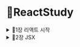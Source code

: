# 🥕ReactStudy
<details>
<summary>📙1장 리액트 시작</summary>
<div markdown="1">

## 📖1.1 왜 리액트 인가?
### 💡 리액트 이해
  - 자바스크립트 라이브러리로 사용자 인터페이스를 만드는데 사용
  - **컴포넌트(component)**
    - 특정 부분이 어떻게 생길지 정하는 선언체
    - 재사용이 가능한 API로 수많은 기능들을 내장
    - 컴포넌트 하나에서 해당 컴포턴트의 생김새와 작동 방식 정의
  - **렌더링**
    - 사용자 화면에 뷰를 보여주는 것
  
  1️⃣ **초기 렌더링**
  - render 함수 : 컴포넌트가 어떻게 생겼는지 정의, 작동 정보 지닌 객체 반환
  ```jsx
  render() { ... }
```
  ![image](https://user-images.githubusercontent.com/97418768/178123804-6d310f85-5cbb-4551-9cf2-4d3709b8df7b.png)
  
  - render 함수 실행 -> 컴포넌트 재귀적으로 렌더링 -> HTML 마크업 만듦 -> 실제 페이지의 DOM 요소 안에 주입 -> 이벤트 적용
  
  2️⃣ **조화 과정(업데이트)**
 1) 컴포넌트는 새로운 데이터를 가지고 render 함수 재호출(전체 UI를 Virtual Dom에 리렌더링)
 2) JS로 최소한의 연산으로 이전 Virtual Dom에 있던 내용과 현재 내용 비교
  ![image](https://user-images.githubusercontent.com/97418768/178123937-0c8fa9ed-04ec-493d-99d1-9ab1a94bd1f6.png)
  
 3) 바뀐 부분만 실제 DOM에 업데이트
  
![image](https://user-images.githubusercontent.com/97418768/178123952-3a48d238-1147-43f7-a023-b62baaabb2c0.png)

## 📖1.2 리액트의 특징
  ### 💡 Virtual DOM
  - **🔥DOM(Document Object Model)**
    - 객체로 문서 구조를 표현하는 방법(XML, HTML로 작성)
  ![image](https://user-images.githubusercontent.com/97418768/178124053-ee3bd821-876e-4179-9adf-cec3f079987e.png)
    - 문제점: 동적 UI에 최적화X
  
  - **🔥Virtual DOM**
    - DOM 업데이트 추상화한 자바스크립트 객체를 구성하여 사용 -> DOM 처리 횟수 최소화, 효율적 진행
    - 업데이트 3가지 절차 (조화과정)
    
  ### 💡 기타 특징
  - 리액트는 프레임워크X, 라이브러리O
    - 뷰만 신경 쓰는 라이브러리, 기타 기능 직접 구현
  - 다른 웹 프레임워크, 라이브러리 혼용 가능
  
## 📖1.3 작업 환경 설정
  ### 💡 Node.js와 npm
  - 설치: Windows
  
  https://nodejs.org/ko/download/
  
  ![image](https://user-images.githubusercontent.com/97418768/178124389-7730337c-7b45-4d98-ba5f-7997a5f14049.png)
  
  ### 💡 yarn
  - npm보다 더 빠르고 효율적인 캐시 시스템과 기타 부가 기능 제공
  
  `$ npm install --global yarn`
  
  ### 💡 에디터 설치
  - VS Code 설치
  
  https://code.visualstudio.com/Download
  
  ![image](https://user-images.githubusercontent.com/97418768/178139974-0a6e40c8-06bd-4a59-af9f-bd53c9695ff3.png)

  ### 💡 Git 설치
  - 형상 관리 도구(configuration Management Tool), 프로젝트 버전 관리 및 협업
  
  https://git-scm.com/download/
  
  ### 💡 create-react-app으로 프로젝트 생성하기
  - 프로젝트 작업 환경 구축해 주는 도구
  
  `$ yarn init`
  
  `$ yarn create react-app hello-react #yarn create react-app <프로젝트 이름>`
  
  - 리액트 개발 전용 서버 구동
  
  `$ cd hello-start`
  
  `$ yarn start #또는 npm start`
  
![image](https://user-images.githubusercontent.com/97418768/178141188-9525ba1c-ac19-4a60-a275-53c218864c07.png)

</div>
</details>
  
<details>
<summary>📙2장 JSX</summary>
<div markdown="2">
  
  ## 📖2.1 JSX란?
  - 자바스크립트의 확장 문법, XML과 유사
  - 브라우저가 실행되기 전에 코드가 번들링되는 과정에서 바벨을 사용해 일반 자바스크립트 형태의 코드로 변환
    - 바벨(Babel) : 다양한 종류의 버전의 브라우저에서 사용 가능하도록 코드 변환기
  
  ![image](https://user-images.githubusercontent.com/97418768/178141937-a42c703a-e420-4797-b8de-14489a571327.png)

  ## 📖2.2 JSX 문법
  ### 💡 감싸인 요소
  - 컴포넌트에 여러 요소가 있다면 반드시 부모 요소 하나로 감싸야 한다.
  - 컴포넌트 내부에 하나의 DOM 트리 구조 -> DOM에서 컴포넌트 변화 감지에 효율적 비교를 위해
```jsx
  function App() {
  return (
    <div>
      <h1>리액트 안녕?</h1>
      <h2>잘 작동하니?</h2>
    </div>
  );
}
```
### 💡 자바스크립트 표현
  - 자바스크립트 표현식 작성 가능 : {}로 감싸기
  ```JSX
  function App() {
  const name='리액트';
  return (
    <div>
      <h1>{name} 안녕?</h1>
      <h2>잘 작동하니?</h2>
    </div>
  );
}
  ```
 <details>
<summary>📌ES6의 cosnt와 let</summary>
<div markdown="1">
  
  - `var` : scope이 함수 단위 -> 함수를 빠져나오면 값이 달라짐
  
  **💡 `let`과 `const`는 scope이 블록 단위, 같은 블록 내부에서 중복 선언 불가능**
  - `const` : 한번 지정하고 나면 변경이 불가능한 상수를 선언할 때 사용하는 키워드
  - `let` : 동적인 값을 담을 수 있는 변수를 선언할 때 사용하는 키워드
  
  </div>
  </details>
  
 ### 💡 If문 대신 조건부 연산자
 - JSX 내부의 자바스크립트 표현식에서 if 문 사용X 
 
 **➡ JSX 밖에서 if문을 사용해 사전에 값을 설정, {}안에 조건부 연산자(삼항 연산자) 사용 가능**
 ```JSX
 function App() {
  const name='리액트';
  return (
    <div>
      {name==='리액트'?(
        <h1>리액트입니다.</h1>
      ):(
        <h2>리액트가 아닙니다.</h2>
      )}
    </div>
  );
}
```
  ### 💡 AND 연산자(&&)를 사용한 조건부 렌더링
 - 특정 조건 만족할 때만 렌더링
 - && 가능한 이유 : 리액트에서 false 렌더링할 때는 null과 동일하게 나타나지X
 - 0은 예외적으로 나타남
 ```JSX
  function App() {
  const name='리웩트';
  return <div>{name==='리액트' && <h1>리액트입니다.</h1>}</div>;
}
  ``` 
 ### 💡 undefined를 렌더링하지 않기
  - 어떤 값이 undefined인 경우
    - OR(||)연산자 사용
    - JSX 내부에서 undefined 렌더링은 가능
  ```JSX
  function App() {
 const name=undefined;
 return <div>{name||'리액트'}</div>;
}
  ```
 ### 💡 인라인 스타일링
  - DOM 요소에 스타일 적용할 때는 **객체 형태**로 넣어주어야 함
  ```JSX
  function App() {
  const name='리액트';
  return(
    <div
    style={{
      //background-color는 backgroundColor와 같이 -가 사라지고 카멜 표기법으로 작성
      backgroundColor:'black',
      color:'aqua',
      fontSize:'48px', //font-size -> fontSize
      fontWeight:'bold', //font-weight -> fontWeight
      padding:16 //단위를 생략하면 px로 지정 
    }}
    >{name}</div>
  )
}
  ```
 ### 💡 class 대신 className
  ```CSS
  //App.css
  .react{
  background: aqua;
  color: black;
  font-size: 48px;
  font-weight: bold;
  padding: 16px;
}
  ```
  ```JSX
  //App.js
  function App() {
  const name='리액트';
  return(
    <div className='react'>{name}</div>
  )
}
  ```
 ### 💡 주석
  - `{/* ... */}` 형식으로 작성
  ```JSX
  function App() {
  const name='리액트';
  return(
    <>
      {/* 주석은 이렇게 작성합니다. */}
      <div 
        className='react' //시작 태그를 여러 줄로 작성하면 여기에 주석 작성 가능
      >{name}</div>
      //하지만 이런 주석이나
      /* 이런 주석은 페이지에 그대로 나타나게 됩니다. */
      <input/>
    </>
  )
}
  ```
  ## 📖2.3 ESLint와 Prettier 적용하기
  - 💡 ESLint : 문법 검사 도구
  - 💡 Prettier : 코드 스타일 자동 정리 도구
    - 저장할 때 자동으로 코드 정리 : 파일 > 기본 설정 > 설정
  ![image](https://user-images.githubusercontent.com/97418768/178146180-fabed165-26ad-484f-b87b-2019e4ffe729.png)

  
  </div>
  </details>
